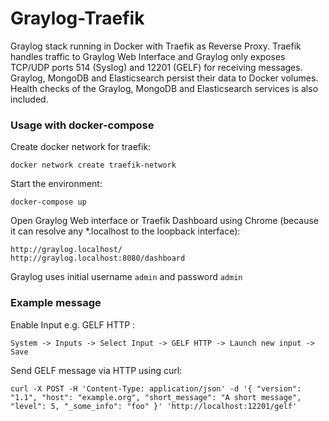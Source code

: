 # Graylog-Traefik
Graylog stack running in Docker with Traefik as Reverse Proxy. Traefik handles traffic to Graylog Web Interface and Graylog only exposes TCP/UDP ports 514 (Syslog) and 12201 (GELF) for receiving messages. Graylog, MongoDB and Elasticsearch persist their data to Docker volumes. Health checks of the Graylog, MongoDB and Elasticsearch services is also included.

### Usage with docker-compose
Create docker network for traefik:
```
docker network create traefik-network
```
Start the environment:
```
docker-compose up
```
Open Graylog Web interface or Traefik Dashboard using Chrome (because it can resolve any *.localhost to the loopback interface): 
```
http://graylog.localhost/
http://graylog.localhost:8080/dashboard
```
Graylog uses initial username `admin` and password `admin`

### Example message
Enable Input e.g. GELF HTTP :
```
System -> Inputs -> Select Input -> GELF HTTP -> Launch new input -> Save
```
Send GELF message via HTTP using curl:
```
curl -X POST -H 'Content-Type: application/json' -d '{ "version": "1.1", "host": "example.org", "short_message": "A short message", "level": 5, "_some_info": "foo" }' 'http://localhost:12201/gelf'
```